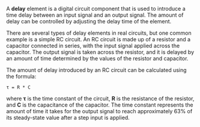 A **delay** element is a digital circuit component that is used to introduce a time delay between an input signal and an output signal. The amount of delay can be controlled by adjusting the delay time of the element.

There are several types of delay elements in real circuits, but one common example is a simple RC circuit. An RC circuit is made up of a resistor and a capacitor connected in series, with the input signal applied across the capacitor. The output signal is taken across the resistor, and it is delayed by an amount of time determined by the values of the resistor and capacitor.

The amount of delay introduced by an RC circuit can be calculated using the formula:

```
τ = R * C
```

where **τ** is the time constant of the circuit, **R** is the resistance of the resistor, and **C** is the capacitance of the capacitor. The time constant represents the amount of time it takes for the output signal to reach approximately 63% of its steady-state value after a step input is applied.

